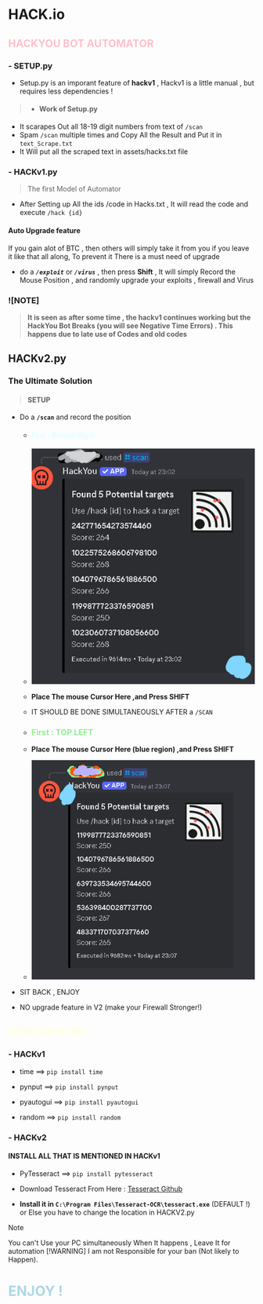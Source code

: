 # HACK.io
## <span style="color:pink" font="System" >HACKYOU BOT AUTOMATOR</span>

### - SETUP.py
- Setup.py is an imporant feature  of __hackv1__ , Hackv1 is a little manual , but requires less dependencies !

>-   #### Work of Setup.py
 - It scarapes Out all 18-19 digit numbers from text of  ```/scan```
 - Spam ```/scan``` multiple times and Copy All the Result and Put it in ```text_Scrape.txt``` 
 - It Will put all the scraped text in assets/hacks.txt file


### - HACKv1.py
>   The first Model of Automator

- After Setting up All the ids /code in Hacks.txt , It will read the code and execute ```/hack {id}```

 ####  Auto Upgrade feature
If you gain alot of BTC , then others will simply take it from you if you leave it like that all along, To prevent it There is a must need of upgrade 

- do a __*```/exploit```*__ or __*```/virus```*__ , then press __Shift__ , It will simply Record the Mouse Position , and randomly upgrade your exploits , firewall and Virus





### ![NOTE] 
    
 >    __It is seen as after some time , the hackv1 continues working but the HackYou Bot Breaks (you will see Negative Time Errors) . This happens due to late use of Codes and old codes__

## HACKv2.py

 ### The Ultimate Solution
   > #### SETUP
 - Do a __```/scan```__ and record the position 
    - #### <font color='lightcyan'>First : Bottom Right</font> 
    - ![Blue Colors Represent The Mouse for First Coordinate](assets/image.png)
    -  __Place The mouse Cursor Here ,and Press SHIFT__
    - IT SHOULD BE DONE SIMULTANEOUSLY AFTER a ```/SCAN```
    
    - ### <font color='lightgreen'>First : TOP LEFT</font> 
    - __Place The mouse Cursor Here (blue region) ,and Press SHIFT__
    - ![alt text](assets/image2.png)
- SIT BACK , ENJOY

-  NO upgrade feature in V2 (make your Firewall  Stronger!)

## <font color='lightYellow'>DEPENDENCIES</font>
### - HACKv1
 - time  ==> ```pip install time```

 - pynput ==> ```pip install pynput```

 - pyautogui ==> ```pip install pyautogui```

 - random ==> ```pip install random```

### - HACKv2
 #### INSTALL ALL THAT IS MENTIONED IN HACKv1
 - PyTesseract ==> ```pip install pytesseract```

 - Download Tesseract From Here : [Tesseract Github](https://github.com/tesseract-ocr/tesseract/releases/download/5.5.0/tesseract-ocr-w64-setup-5.5.0.20241111.exe)

 - __Install it in ```C:\Program Files\Tesseract-OCR\tesseract.exe```__ (DEFAULT !) or Else you have to change the location in HACKV2.py



> [!NOTE]
> You can't Use your PC simultaneously When It happens , Leave It for automation 
> [!WARNING]
>  I am not Responsible for your ban (Not likely to Happen).

# <font color='lightblue'>ENJOY !</font>
